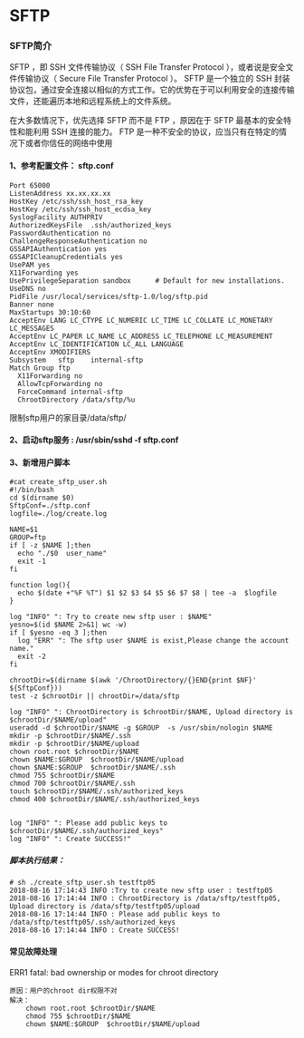 # SFTP
### SFTP简介
SFTP ，即 SSH 文件传输协议（ SSH File Transfer Protocol ），或者说是安全文件传输协议（ Secure File Transfer Protocol ）。
SFTP 是一个独立的 SSH 封装协议包，通过安全连接以相似的方式工作。它的优势在于可以利用安全的连接传输文件，还能遍历本地和远程系统上的文件系统。

在大多数情况下，优先选择 SFTP 而不是 FTP ，原因在于 SFTP 最基本的安全特性和能利用 SSH 连接的能力。
FTP 是一种不安全的协议，应当只有在特定的情况下或者你信任的网络中使用


#### 1、参考配置文件：  sftp.conf

    Port 65000
    ListenAddress xx.xx.xx.xx
    HostKey /etc/ssh/ssh_host_rsa_key
    HostKey /etc/ssh/ssh_host_ecdsa_key
    SyslogFacility AUTHPRIV
    AuthorizedKeysFile	.ssh/authorized_keys
    PasswordAuthentication no
    ChallengeResponseAuthentication no
    GSSAPIAuthentication yes
    GSSAPICleanupCredentials yes
    UsePAM yes
    X11Forwarding yes
    UsePrivilegeSeparation sandbox		# Default for new installations.
    UseDNS no
    PidFile /usr/local/services/sftp-1.0/log/sftp.pid
    Banner none
    MaxStartups 30:10:60
    AcceptEnv LANG LC_CTYPE LC_NUMERIC LC_TIME LC_COLLATE LC_MONETARY LC_MESSAGES
    AcceptEnv LC_PAPER LC_NAME LC_ADDRESS LC_TELEPHONE LC_MEASUREMENT
    AcceptEnv LC_IDENTIFICATION LC_ALL LANGUAGE
    AcceptEnv XMODIFIERS
    Subsystem	sftp	internal-sftp
    Match Group ftp
      X11Forwarding no
      AllowTcpForwarding no
      ForceCommand internal-sftp
      ChrootDirectory /data/sftp/%u
  
  限制sftp用户的家目录/data/sftp/ 
  
#### 2、启动sftp服务 : /usr/sbin/sshd  -f sftp.conf
  
  
#### 3、新增用户脚本
 
    #cat create_sftp_user.sh
    #!/bin/bash
    cd $(dirname $0)
    SftpConf=./sftp.conf
    logfile=./log/create.log

    NAME=$1
    GROUP=ftp
    if [ -z $NAME ];then
      echo "./$0  user_name"
      exit -1
    fi

    function log(){
      echo $(date +"%F %T") $1 $2 $3 $4 $5 $6 $7 $8 | tee -a  $logfile
    }

    log "INFO" ": Try to create new sftp user : $NAME"
    yesno=$(id $NAME 2>&1| wc -w)
    if [ $yesno -eq 3 ];then
      log "ERR" ": The sftp user $NAME is exist,Please change the account name."
      exit -2
    fi

    chrootDir=$(dirname $(awk '/ChrootDirectory/{}END{print $NF}'  ${SftpConf}))
    test -z $chrootDir || chrootDir=/data/sftp

    log "INFO" ": ChrootDirectory is $chrootDir/$NAME, Upload directory is $chrootDir/$NAME/upload" 
    useradd -d $chrootDir/$NAME -g $GROUP  -s /usr/sbin/nologin $NAME
    mkdir -p $chrootDir/$NAME/.ssh
    mkdir -p $chrootDir/$NAME/upload
    chown root.root $chrootDir/$NAME
    chown $NAME:$GROUP  $chrootDir/$NAME/upload
    chown $NAME:$GROUP  $chrootDir/$NAME/.ssh
    chmod 755 $chrootDir/$NAME
    chmod 700 $chrootDir/$NAME/.ssh
    touch $chrootDir/$NAME/.ssh/authorized_keys
    chmod 400 $chrootDir/$NAME/.ssh/authorized_keys


    log "INFO" ": Please add public keys to  $chrootDir/$NAME/.ssh/authorized_keys" 
    log "INFO" ": Create SUCCESS!"

##### 脚本执行结果：

    # sh ./create_sftp_user.sh testftp05
    2018-08-16 17:14:43 INFO :Try to create new sftp user : testftp05
    2018-08-16 17:14:44 INFO : ChrootDirectory is /data/sftp/testftp05, Upload directory is /data/sftp/testftp05/upload
    2018-08-16 17:14:44 INFO : Please add public keys to /data/sftp/testftp05/.ssh/authorized_keys
    2018-08-16 17:14:44 INFO : Create SUCCESS!



#### 常见故障处理
ERR1  fatal: bad ownership or modes for chroot directory

    原因：用户的chroot dir权限不对
    解决：
        chown root.root $chrootDir/$NAME
        chmod 755 $chrootDir/$NAME
        chown $NAME:$GROUP  $chrootDir/$NAME/upload
